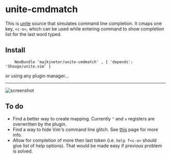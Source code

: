 unite-cmdmatch
==============

This is [unite](https://github.com/Shougo/unite.vim) source that simulates command line completion. It cmaps one key, `<c-o>`, which can be used while entering command to show completion list for the last word typed.


## Install

```vim
    NeoBundle 'majkinetor/unite-cmdmatch' , { 'depends':  'Shougo/unite.vim' }
```

or using any plugin manager...

---


![screenshot](http://s30.postimg.org/tbh1oqmlt/cmd_match.gif)

## To do

- Find a better way to create mapping. Currently `"` and `v` registers are overwritten by the plugin.
- Find a way to hide Vim's command line glitch. See [this](http://vim.wikia.com/wiki/Get_ex_command_line_completion_as_a_list) page for more info.
- Allow for completion of more then last token (i.e. `help f<c-o>` should give list of help options). That would be made easy if previous problem is solved.
